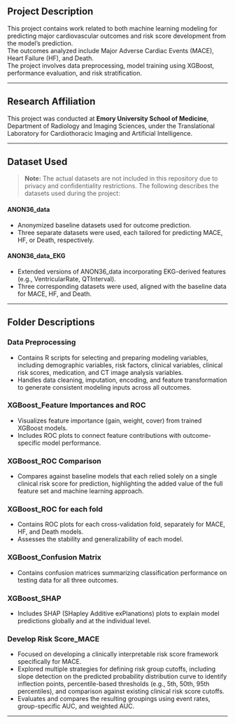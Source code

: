 ## Project Description

This project contains work related to both machine learning modeling for predicting major cardiovascular outcomes and risk score development from the model’s prediction.  
The outcomes analyzed include Major Adverse Cardiac Events (MACE), Heart Failure (HF), and Death.  
The project involves data preprocessing, model training using XGBoost, performance evaluation, and risk stratification.

---

## Research Affiliation

This project was conducted at **Emory University School of Medicine**, Department of Radiology and Imaging Sciences, under the Translational Laboratory for Cardiothoracic Imaging and Artificial Intelligence.

---

## Dataset Used

> **Note:** The actual datasets are not included in this repository due to privacy and confidentiality restrictions. The following describes the datasets used during the project:

#### ANON36_data
- Anonymized baseline datasets used for outcome prediction.
- Three separate datasets were used, each tailored for predicting MACE, HF, or Death, respectively.

#### ANON36_data_EKG
- Extended versions of ANON36_data incorporating EKG-derived features (e.g., VentricularRate, QTInterval).
- Three corresponding datasets were used, aligned with the baseline data for MACE, HF, and Death.

---

## Folder Descriptions

### Data Preprocessing
- Contains R scripts for selecting and preparing modeling variables, including demographic variables, risk factors, clinical variables, clinical risk scores, medication, and CT image analysis variables.
- Handles data cleaning, imputation, encoding, and feature transformation to generate consistent modeling inputs across all outcomes.

### XGBoost_Feature Importances and ROC
- Visualizes feature importance (gain, weight, cover) from trained XGBoost models.
- Includes ROC plots to connect feature contributions with outcome-specific model performance.

### XGBoost_ROC Comparison
- Compares against baseline models that each relied solely on a single clinical risk score for prediction, highlighting the added value of the full feature set and machine learning approach.

### XGBoost_ROC for each fold
- Contains ROC plots for each cross-validation fold, separately for MACE, HF, and Death models.
- Assesses the stability and generalizability of each model.

### XGBoost_Confusion Matrix
- Contains confusion matrices summarizing classification performance on testing data for all three outcomes.

### XGBoost_SHAP
- Includes SHAP (SHapley Additive exPlanations) plots to explain model predictions globally and at the individual level.

### Develop Risk Score_MACE
- Focused on developing a clinically interpretable risk score framework specifically for MACE.
- Explored multiple strategies for defining risk group cutoffs, including slope detection on the predicted probability distribution curve to identify inflection points, percentile-based thresholds (e.g., 5th, 50th, 95th percentiles), and comparison against existing clinical risk score cutoffs.
- Evaluates and compares the resulting groupings using event rates, group-specific AUC, and weighted AUC.

---
